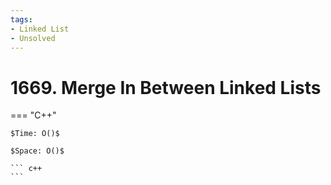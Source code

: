```yaml
---
tags:
- Linked List
- Unsolved
---
```



# 1669. Merge In Between Linked Lists

=== "C++"

    $Time: O()$

    $Space: O()$

    ``` c++
    ```